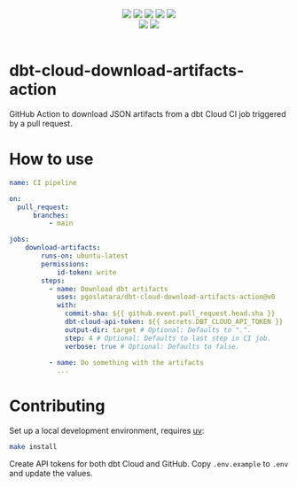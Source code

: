 
<div align="center">
  <a>
	<img src="https://img.shields.io/github/release/pgoslatara/dbt-cloud-download-artifacts-action.svg?logo=github">
  </a>
  <a>
	<img src="https://github.com/pgoslatara/dbt-cloud-download-artifacts-action/actions/workflows/ci_pipeline.yml/badge.svg">
  </a>
  <a>
	<img src="https://img.shields.io/badge/License-MIT-yellow.svg">
  </a>
  <a>
	<img src="https://img.shields.io/github/last-commit/pgoslatara/dbt-cloud-download-artifacts-action/main">
  </a>
  <a>
	<img src="https://img.shields.io/github/commits-since/pgoslatara/dbt-cloud-download-artifacts-action/latest">
  </a>
</div>

<div align="center">
  <a>
	<img src="https://img.shields.io/badge/style-ruff-41B5BE?style=flat">
  </a>
  <a>
	<img src="https://www.aschey.tech/tokei/github/pgoslatara/dbt-cloud-download-artifacts-action?category=code">
  </a>
</div>
<br/>

# dbt-cloud-download-artifacts-action

GitHub Action to download JSON artifacts from a dbt Cloud CI job triggered by a pull request.

# How to use

```yaml
name: CI pipeline

on:
  pull_request:
      branches:
          - main

jobs:
    download-artifacts:
        runs-on: ubuntu-latest
        permissions:
            id-token: write
        steps:
          - name: Download dbt artifacts
            uses: pgoslatara/dbt-cloud-download-artifacts-action@v0
            with:
              commit-sha: ${{ github.event.pull_request.head.sha }}
              dbt-cloud-api-token: ${{ secrets.DBT_CLOUD_API_TOKEN }}
              output-dir: target # Optional: Defaults to ".".
              step: 4 # Optional: Defaults to last step in CI job.
              verbose: true # Optional: Defaults to false.

          - name: Do something with the artifacts
            ...
```

# Contributing

Set up a local development environment, requires [uv](https://github.com/astral-sh/uv):
```bash
make install
```

Create API tokens for both dbt Cloud and GitHub. Copy `.env.example` to `.env` and update the values.

